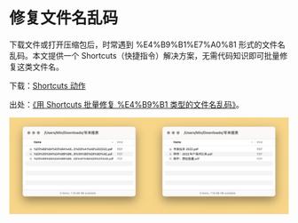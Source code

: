 # 修复文件名乱码

下载文件或打开压缩包后，时常遇到 %E4%B9%B1%E7%A0%81 形式的文件名乱码。本文提供一个 Shortcuts（快捷指令）解决方案，无需代码知识即可批量修复这类文件名。

下载：[Shortcuts 动作](https://www.icloud.com/shortcuts/92a0646cd24b4ffdb43cb88c5f2ec599)

出处：[《用 Shortcuts 批量修复 %E4%B9%B1 类型的文件名乱码》](https://utgd.net/article/9927)。

![title](img.jpeg)